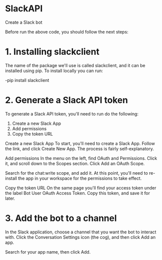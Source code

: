 # SlackAPI
Create a Slack bot

Before run the above code, you should follow the next steps:

  # 1. Installing slackclient
The name of the package we'll use is called slackclient, and it can be installed using pip. To install locally you can run:

-pip install slackclient

  # 2. Generate a Slack API token
To generate a Slack API token, you'll need to run do the following:

  1. Create a new Slack App
  2. Add permissions
  3. Copy the token URL

Create a new Slack App
To start, you'll need to create a Slack App. Follow the link, and click Create New App. The process is fairly self-explanatory.

Add permissions
In the menu on the left, find OAuth and Permissions. Click it, and scroll down to the Scopes section. Click Add an OAuth Scope.

Search for the chat:write scope, and add it. At this point, you'll need to re-install the app in your workspace for the permissions to take effect.

Copy the token URL
On the same page you'll find your access token under the label Bot User OAuth Access Token. Copy this token, and save it for later.

  # 3. Add the bot to a channel
In the Slack application, choose a channel that you want the bot to interact with. Click the Conversation Settings icon (the cog), and then click Add an app.

Search for your app name, then click Add.
